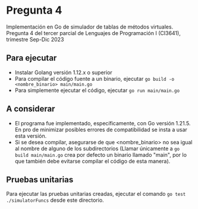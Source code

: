 # Pregunta 4

Implementación en Go de simulador de tablas de métodos virtuales. Pregunta 4 del tercer parcial de Lenguajes de Programación I (CI3641), trimestre Sep-Dic 2023

## Para ejecutar

* Instalar Golang versión 1.12.x o superior
* Para compilar el código fuente a un binario, ejecutar `go build -o <nombre_binario> main/main.go`
* Para simplemente ejecutar el código, ejecutar `go run main/main.go`

## A considerar

* El programa fue implementado, específicamente, con Go versión 1.21.5. En pro de minimizar posibles errores de compatibilidad se insta a usar esta versión.
* Si se desea compilar, asegurarse de que <nombre_binario> no sea igual al nombre de alguno de los subdirectorios (Llamar únicamente a `go build main/main.go` crea por defecto un binario llamado "main", por lo que también debe evitarse compilar el código de esta manera).

## Pruebas unitarias

Para ejecutar las pruebas unitarias creadas, ejecutar el comando `go test ./simulatorFuncs` desde este directorio.